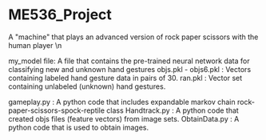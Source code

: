 # ME536_Project
A "machine" that plays an advanced version of rock paper scissors with the human player \n

my_model file: A file that contains the pre-trained neural network data for classifying new and unknown hand gestures
objs.pkl - objs6.pkl : Vectors containing labeled hand gesture data in pairs of 30.
ran.pkl : Vector set containing unlabeled (unknown) hand gestures.

gameplay.py : A python code that includes expandable markov chain rock-paper-scissors-spock-reptile class
Handtrack.py : A python code that created objs files (feature vectors) from image sets.
ObtainData.py : A python code that is used to obtain images.

